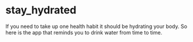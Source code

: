# stay_hydrated
If you need to take up one health habit it should be hydrating your body. So here is the app that reminds you to drink water from time to time.
